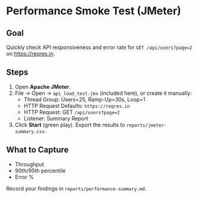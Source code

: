 # Performance Smoke Test (JMeter)

## Goal
Quickly check API responsiveness and error rate for `GET /api/users?page=2` on https://reqres.in.

## Steps
1. Open **Apache JMeter**.
2. File → Open → `api_load_test.jmx` (included here), or create it manually:
   - Thread Group: Users=25, Ramp-Up=30s, Loop=1
   - HTTP Request Defaults: `https://reqres.in`
   - HTTP Request: GET `/api/users?page=2`
   - Listener: Summary Report
3. Click **Start** (green play). Export the results to `reports/jmeter-summary.csv`.

## What to Capture
- Throughput
- 90th/95th percentile
- Error %

Record your findings in `reports/performance-summary.md`.
